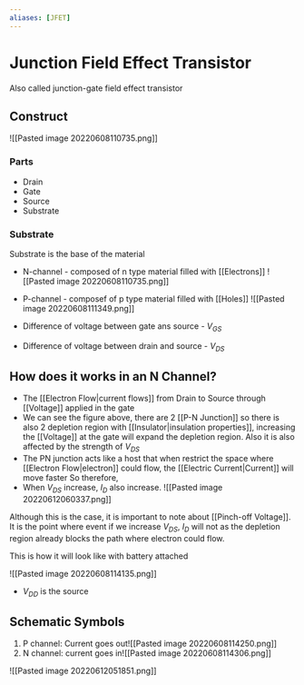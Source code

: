 ```yaml
---
aliases: [JFET]
---
```


# Junction Field Effect Transistor
Also called junction-gate field effect transistor

## Construct
![[Pasted image 20220608110735.png]]

### Parts
- Drain
- Gate
- Source
- Substrate

### Substrate
Substrate is the base of the material
- N-channel - composed of n type material filled with [[Electrons]] 
![[Pasted image 20220608110735.png]]
- P-channel - composef of p type material filled with [[Holes]]
![[Pasted image 20220608111349.png]]


- Difference of voltage between gate ans source - $V_{GS}$
- Difference of voltage between drain and source - $V_{DS}$

## How does it works in an N Channel?
- The [[Electron Flow|current flows]] from Drain to Source through [[Voltage]] applied in the gate
- We can see the figure above, there are 2  [[P-N Junction]] so there is also 2 depletion region with [[Insulator|insulation properties]], increasing the [[Voltage]] at the gate will expand the depletion region. Also it is also affected by the strength of $V_{DS}$
- The PN junction acts like a host that when restrict the space where [[Electron Flow|electron]] could flow, the [[Electric Current|Current]] will move faster So therefore, 
-  When $V_{DS}$ increase, $I_D$ also increase. 
![[Pasted image 20220612060337.png]]


Although this is the case, it is important to note about [[Pinch-off Voltage]]. It is the point where event if we increase $V_{DS}$, $I_D$ will not as the depletion region already blocks the path where electron could flow.

This is how it will look like with battery attached

![[Pasted image 20220608114135.png]]

- $V_{DD}$ is the source
## Schematic Symbols
1. P channel: Current goes out![[Pasted image 20220608114250.png]]
2. N channel: current goes in![[Pasted image 20220608114306.png]]

![[Pasted image 20220612051851.png]]
